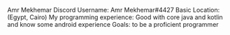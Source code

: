 Amr Mekhemar 
Discord Username: Amr Mekhemar#4427
Basic Location: (Egypt, Cairo)
My programming experience: Good with core java and kotlin and know some android experience 
Goals: to be a proficient programmer 
